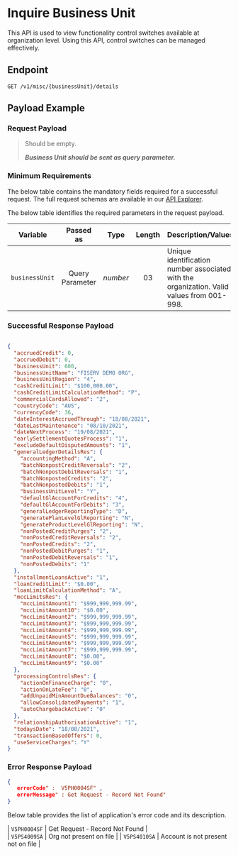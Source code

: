 # Inquire Business Unit

This API is used to view functionality control switches available at organization level. Using this API, control switches can be managed effectively.

## Endpoint

`GET /v1/misc/{businessUnit}/details`

## Payload Example

### Request Payload

>Should be empty.
>
>***Business Unit should be sent as query parameter.***

### Minimum Requirements

The below table contains the mandatory fields required for a successful request. The full request schemas are available in our [API Explorer](../api/?type=get&path=/v1/misc/{businessUnit}/details).

The below table identifies the required parameters in the request payload.

| Variable | Passed as | Type | Length | Description/Values |
| -------- | :-------: | :--: | :------------: | ------------------ |
| `businessUnit` | Query Parameter | *number* | 03 | Unique identification number associated with the organization. Valid values from 001-998.|

### Successful Response Payload

```json

{
  "accruedCredit": 0,
  "accruedDebit": 0,
  "businessUnit": 600,
  "businessUnitName": "FISERV DEMO ORG",
  "businessUnitRegion": "4",
  "cashCreditLimit": "$100,000.00",
  "cashCreditLimitCalculationMethod": "P",
  "commercialCardsAllowed": "2",
  "countryCode": "AUS",
  "currencyCode": 36,
  "dateInterestAccruedThrough": "18/08/2021",
  "dateLastMaintenance": "08/10/2021",
  "dateNextProcess": "19/08/2021",
  "earlySettlementQuotesProcess": "1",
  "excludeDefaultDisputedAmounts": "1",
  "generalLedgerDetailsRes": {
    "accountingMethod": "A",
    "batchNonpostCreditReversals": "2",
    "batchNonpostDebitReversals": "1",
    "batchNonpostedCredits": "2",
    "batchNonpostedDebits": "1",
    "businessUnitLevel": "Y",
    "defaultGlAccountForCredits": "4",
    "defaultGlAccountForDebits": "3",
    "generalLedgerReportingType": "D",
    "generatePlanLevelGlReporting": "N",
    "generateProductLevelGlReporting": "N",
    "nonPostedCreditPurges": "2",
    "nonPostedCreditReversals": "2",
    "nonPostedCredits": "2",
    "nonPostedDebitPurges": "1",
    "nonPostedDebitReversals": "1",
    "nonPostedDebits": "1"
  },
  "installmentLoansActive": "1",
  "loanCreditLimit": "$0.00",
  "loanLimitCalculationMethod": "A",
  "mccLimitsRes": {
    "mccLimitAmount1": "$999,999,999.99",
    "mccLimitAmount10": "$0.00",
    "mccLimitAmount2": "$999,999,999.99",
    "mccLimitAmount3": "$999,999,999.99",
    "mccLimitAmount4": "$999,999,999.99",
    "mccLimitAmount5": "$999,999,999.99",
    "mccLimitAmount6": "$999,999,999.99",
    "mccLimitAmount7": "$999,999,999.99",
    "mccLimitAmount8": "$0.00",
    "mccLimitAmount9": "$0.00"
  },
  "processingControlsRes": {
    "actionOnFinanceCharge": "0",
    "actionOnLateFee": "0",
    "addUnpaidMinAmountDueBalances": "0",
    "allowConsolidatedPayments": "1",
    "autoChargebackActive": "0"
  },
  "relationshipAuthorisationActive": "1",
  "todaysDate": "18/08/2021",
  "transactionBasedOffers": 0,
  "useServiceCharges": "Y"
}

```

### Error Response Payload

```json
{
   errorCode" :  V5PH0004SF" ,
   errorMessage" : Get Request - Record Not Found"   
}
```
Below table provides the list of application's error code and its description.

| `V5PH0004SF` | Get Request - Record Not Found |  
| `V5PS4009SA` | Org not present on file |
| `V5PS4010SA` | Account is not present not on file | 